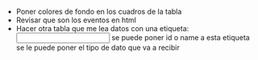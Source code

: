 - Poner colores de fondo en los cuadros de la tabla
- Revisar que son los eventos en html
- Hacer otra tabla que me lea datos con una etiqueta: <input name = "hola"> se puede poner id o name a esta etiqueta se le puede poner el tipo de dato que va a recibir
